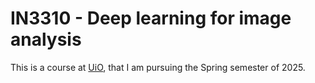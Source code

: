 # IN3310 - Deep learning for image analysis

This is a course at [UiO](https://www.uio.no/studier/emner/matnat/ifi/IN3310/v25/index.html), that I am pursuing the Spring semester of 2025.
